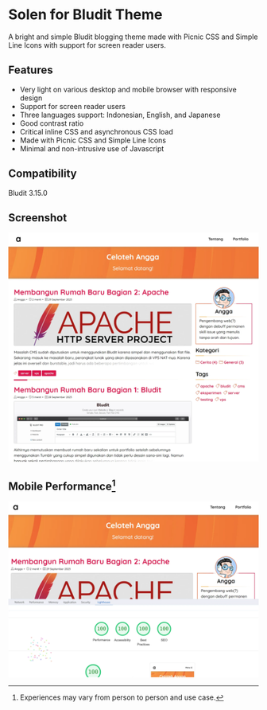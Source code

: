 # Solen for Bludit Theme

A bright and simple Bludit blogging theme made with Picnic CSS and Simple Line Icons with support for screen reader users. 

## Features

- Very light on various desktop and mobile browser with responsive design
- Support for screen reader users
- Three languages support: Indonesian, English, and Japanese
- Good contrast ratio
- Critical inline CSS and asynchronous CSS load
- Made with Picnic CSS and Simple Line Icons
- Minimal and non-intrusive use of Javascript

## Compatibility

Bludit 3.15.0

## Screenshot

![Solen theme for bludit screenshot showing its main page with several articles listed and a sidebar](solenscreenshot.webp)

## Mobile Performance[^1]

![Solen theme performance on PageSpeed for mobile mode showing all 100 for Performance, Accessibility, Best Practice, and SEO](solenpagespeed.webp)

[^1]: Experiences may vary from person to person and use case.